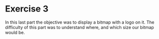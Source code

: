 
# Exercise 3

In this last part the objective was to display a bitmap with a logo on it.
The difficulty of this part was to understand where, and which size our bitmap would be.
